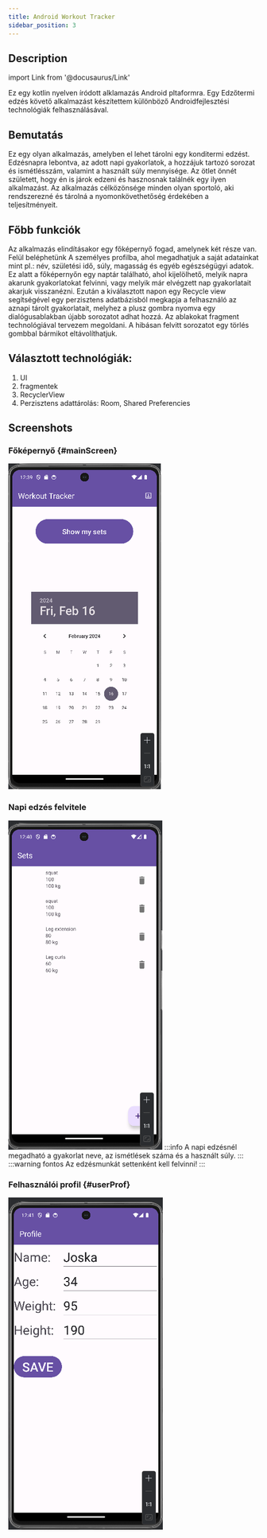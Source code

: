 ```yaml
---
title: Android Workout Tracker
sidebar_position: 3
---
```


## Description

import Link from '@docusaurus/Link'



Ez egy <Link to="https://www.kotlinlang.org">kotlin</Link> nyelven íródott alklamazás Android pltaformra. Egy Edzőtermi edzés követő alkalmazást készítettem különböző Androidfejlesztési technológiák felhasználásával.

## Bemutatás
Ez egy olyan alkalmazás, amelyben el lehet tárolni egy konditermi edzést. Edzésnapra lebontva, az adott napi gyakorlatok, a hozzájuk tartozó sorozat és ismétlésszám, valamint a használt súly mennyisége. Az ötlet önnét született, hogy én is járok edzeni és hasznosnak találnék egy ilyen alkalmazást. Az alkalmazás célközönsége minden olyan sportoló, aki rendszerezné és tárolná a nyomonkövethetőség érdekében a teljesítményeit.

## Főbb funkciók
Az alkalmazás elindításakor egy <Link to="#mainScreen">főképernyő</Link> fogad, amelynek két része van. Felül beléphetünk A <Link to="#userProf">személyes profilba,</Link> ahol megadhatjuk a saját adatainkat mint pl.: név, születési idő, súly, magasság és egyéb egészségügyi adatok. Ez alatt a főképernyőn egy naptár található, ahol kijelölhető, melyik napra akarunk gyakorlatokat felvinni, vagy melyik már elvégzett nap gyakorlatait akarjuk visszanézni. Ezután a kiválasztott napon egy Recycle view segítségével egy perzisztens adatbázisból megkapja a felhasználó az aznapi tárolt gyakorlatait, melyhez a plusz gombra nyomva egy dialógusablakban újabb sorozatot adhat hozzá. Az ablakokat fragment technológiával tervezem megoldani. A hibásan felvitt sorozatot egy törlés gombbal bármikot eltávolíthatjuk.

## Választott technológiák:
1. UI
2. fragmentek
3. RecyclerView
4. Perzisztens adattárolás: Room, Shared Preferencies

## Screenshots

### Főképernyő {#mainScreen}
![Main screen](../static/img/android-app-1.png)

### Napi edzés felvitele
![Daily screen](../static/img/android-app-2.png)
:::info
A napi edzésnél megadható a gyakorlat neve, az ismétlések száma és a használt súly.
:::
:::warning fontos
Az edzésmunkát settenként kell felvinni!
:::

### Felhasználói profil {#userProf}
![Profile screen](../static/img/android-app-3.png) 